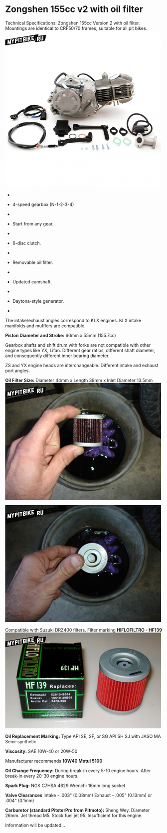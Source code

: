 # Zongshen 155cc v2 with oil filter

Technical Specifications:
Zongshen 155cc Version 2 with oil filter.
Mountings are identical to CRF50/70 frames, suitable for all pit bikes.
![Zongshen 155cc V2](../../static/img/07cda1.jpg "Zongshen 155cc V2")

-

- 4-speed gearbox (N-1-2-3-4)
-

- Start from any gear.
-

- 6-disc clutch.
-

- Removable oil filter.
-

- Updated camshaft.
-

- Daytona-style generator.
-


The intake/exhaust angles correspond to KLX engines. KLX intake manifolds and mufflers are compatible.

**Piston Diameter and Stroke:** 60mm x 55mm (155.7cc)

Gearbox shafts and shift drum with forks are not compatible with other engine types like YX, Lifan. Different gear ratios, different shaft diameter, and consequently different inner bearing diameter.

ZS and YX engine heads are interchangeable. Different intake and exhaust port angles.

**Oil Filter Size:** Diameter 44mm x Length 39mm x Inlet Diameter 13.5mm
![oil filter](../../static/img/cb2077c860.jpg "oil filter")

![oil filter](../../static/img/67ea352b59.jpg "oil filter")

Compatible with Suzuki DRZ400 filters. Filter marking **HIFLOFILTRO - HF139**
![HIFLOFILTRO HF139](../../static/img/ad624fcb98.jpg "HIFLOFILTRO HF139")

**Oil Replacement Marking:**
Type API SE, SF, or SG
API SH SJ with JASO MA
Semi-synthetic

**Viscosity:**
SAE 10W-40 or 20W-50

Manufacturer recommends **10W40 Motul 5100**

**Oil Change Frequency:**
During break-in every 5-10 engine hours.
After break-in every 20-30 engine hours.

**Spark Plug:**
NGK C7HSA 4629
Wrench: 16mm long socket

**Valve Clearances**
Intake - .003" (0.08mm)
Exhaust - .005" (0.13mm) or .004" (0.1mm)

**Carburetor (standard PitsterPro from Pitmoto):**
Sheng Wey. Diameter 26mm. Jet thread M5.
Stock fuel jet 95. Insufficient for this engine.

Information will be updated...
